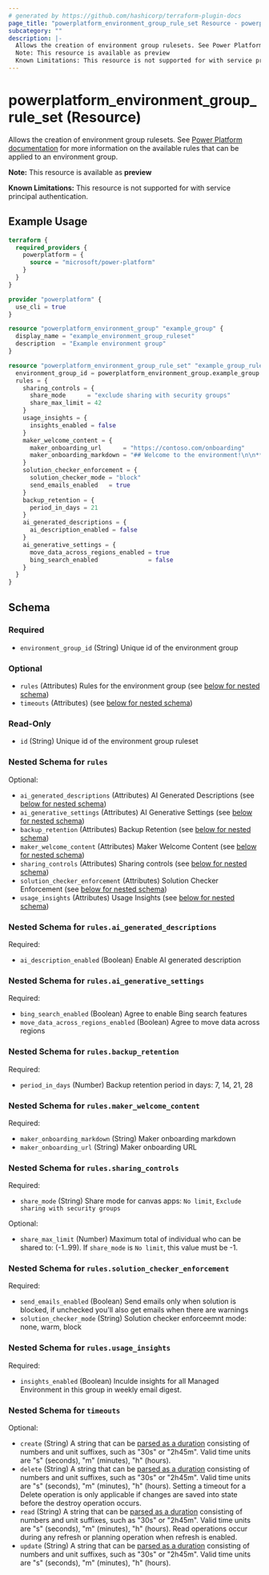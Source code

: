 ```yaml
---
# generated by https://github.com/hashicorp/terraform-plugin-docs
page_title: "powerplatform_environment_group_rule_set Resource - powerplatform"
subcategory: ""
description: |-
  Allows the creation of environment group rulesets. See Power Platform documentation https://learn.microsoft.com/power-platform/admin/environment-groups for more information on the available rules that can be applied to an environment group.
  Note: This resource is available as preview
  Known Limitations: This resource is not supported for with service principal authentication.
---
```


# powerplatform_environment_group_rule_set (Resource)

Allows the creation of environment group rulesets. See [Power Platform documentation](https://learn.microsoft.com/power-platform/admin/environment-groups) for more information on the available rules that can be applied to an environment group.

**Note:** This resource is available as **preview**

**Known Limitations:** This resource is not supported for with service principal authentication.

## Example Usage

```terraform
terraform {
  required_providers {
    powerplatform = {
      source = "microsoft/power-platform"
    }
  }
}

provider "powerplatform" {
  use_cli = true
}

resource "powerplatform_environment_group" "example_group" {
  display_name = "example_environment_group_ruleset"
  description  = "Example environment group"
}

resource "powerplatform_environment_group_rule_set" "example_group_rule_set" {
  environment_group_id = powerplatform_environment_group.example_group.id
  rules = {
    sharing_controls = {
      share_mode      = "exclude sharing with security groups"
      share_max_limit = 42
    }
    usage_insights = {
      insights_enabled = false
    }
    maker_welcome_content = {
      maker_onboarding_url      = "https://contoso.com/onboarding"
      maker_onboarding_markdown = "## Welcome to the environment!\n\n**This is a markdown description.**"
    }
    solution_checker_enforcement = {
      solution_checker_mode = "block"
      send_emails_enabled   = true
    }
    backup_retention = {
      period_in_days = 21
    }
    ai_generated_descriptions = {
      ai_description_enabled = false
    }
    ai_generative_settings = {
      move_data_across_regions_enabled = true
      bing_search_enabled              = false
    }
  }
}
```

<!-- schema generated by tfplugindocs -->
## Schema

### Required

- `environment_group_id` (String) Unique id of the environment group

### Optional

- `rules` (Attributes) Rules for the environment group (see [below for nested schema](#nestedatt--rules))
- `timeouts` (Attributes) (see [below for nested schema](#nestedatt--timeouts))

### Read-Only

- `id` (String) Unique id of the environment group ruleset

<a id="nestedatt--rules"></a>
### Nested Schema for `rules`

Optional:

- `ai_generated_descriptions` (Attributes) AI Generated Descriptions (see [below for nested schema](#nestedatt--rules--ai_generated_descriptions))
- `ai_generative_settings` (Attributes) AI Generative Settings (see [below for nested schema](#nestedatt--rules--ai_generative_settings))
- `backup_retention` (Attributes) Backup Retention (see [below for nested schema](#nestedatt--rules--backup_retention))
- `maker_welcome_content` (Attributes) Maker Welcome Content (see [below for nested schema](#nestedatt--rules--maker_welcome_content))
- `sharing_controls` (Attributes) Sharing controls (see [below for nested schema](#nestedatt--rules--sharing_controls))
- `solution_checker_enforcement` (Attributes) Solution Checker Enforcement (see [below for nested schema](#nestedatt--rules--solution_checker_enforcement))
- `usage_insights` (Attributes) Usage Insights (see [below for nested schema](#nestedatt--rules--usage_insights))

<a id="nestedatt--rules--ai_generated_descriptions"></a>
### Nested Schema for `rules.ai_generated_descriptions`

Required:

- `ai_description_enabled` (Boolean) Enable AI generated description


<a id="nestedatt--rules--ai_generative_settings"></a>
### Nested Schema for `rules.ai_generative_settings`

Required:

- `bing_search_enabled` (Boolean) Agree to enable Bing search features
- `move_data_across_regions_enabled` (Boolean) Agree to move data across regions


<a id="nestedatt--rules--backup_retention"></a>
### Nested Schema for `rules.backup_retention`

Required:

- `period_in_days` (Number) Backup retention period in days: 7, 14, 21, 28


<a id="nestedatt--rules--maker_welcome_content"></a>
### Nested Schema for `rules.maker_welcome_content`

Required:

- `maker_onboarding_markdown` (String) Maker onboarding markdown
- `maker_onboarding_url` (String) Maker onboarding URL


<a id="nestedatt--rules--sharing_controls"></a>
### Nested Schema for `rules.sharing_controls`

Required:

- `share_mode` (String) Share mode for canvas apps: `No limit`, `Exclude sharing with security groups`

Optional:

- `share_max_limit` (Number) Maximum total of individual who can be shared to: (-1..99). If `share_mode` is `No limit`, this value must be -1.


<a id="nestedatt--rules--solution_checker_enforcement"></a>
### Nested Schema for `rules.solution_checker_enforcement`

Required:

- `send_emails_enabled` (Boolean) Send emails only when solution is blocked, if unchecked you'll also get emails when there are warnings
- `solution_checker_mode` (String) Solution checker enforceemnt mode: none, warm, block


<a id="nestedatt--rules--usage_insights"></a>
### Nested Schema for `rules.usage_insights`

Required:

- `insights_enabled` (Boolean) Inculde insights for all Managed Environment in this group in weekly email digest.



<a id="nestedatt--timeouts"></a>
### Nested Schema for `timeouts`

Optional:

- `create` (String) A string that can be [parsed as a duration](https://pkg.go.dev/time#ParseDuration) consisting of numbers and unit suffixes, such as "30s" or "2h45m". Valid time units are "s" (seconds), "m" (minutes), "h" (hours).
- `delete` (String) A string that can be [parsed as a duration](https://pkg.go.dev/time#ParseDuration) consisting of numbers and unit suffixes, such as "30s" or "2h45m". Valid time units are "s" (seconds), "m" (minutes), "h" (hours). Setting a timeout for a Delete operation is only applicable if changes are saved into state before the destroy operation occurs.
- `read` (String) A string that can be [parsed as a duration](https://pkg.go.dev/time#ParseDuration) consisting of numbers and unit suffixes, such as "30s" or "2h45m". Valid time units are "s" (seconds), "m" (minutes), "h" (hours). Read operations occur during any refresh or planning operation when refresh is enabled.
- `update` (String) A string that can be [parsed as a duration](https://pkg.go.dev/time#ParseDuration) consisting of numbers and unit suffixes, such as "30s" or "2h45m". Valid time units are "s" (seconds), "m" (minutes), "h" (hours).
